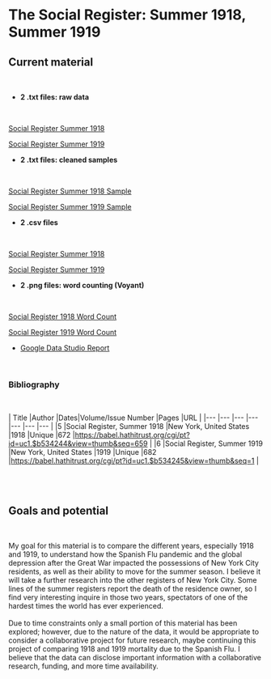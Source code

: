 # The Social Register: Summer 1918, Summer 1919

## Current material 
<br>

- **2 .txt files: raw data**
<br>

[Social Register Summer 1918](https://github.com/AlessandraMazzocchi/alemazzocchi-website/blob/main/comp_methods/the_social_register/social_register_1918/social_register_1918.txt)
<br>

[Social Register Summer 1919](https://github.com/AlessandraMazzocchi/alemazzocchi-website/blob/main/comp_methods/the_social_register/social_register_1919/social_register_1919.txt)
<br>

- **2 .txt files: cleaned samples**
<br>

[Social Register Summer 1918 Sample](https://github.com/AlessandraMazzocchi/alemazzocchi-website/blob/main/comp_methods/the_social_register/social_register_1918/social_register_1918_sample.txt)
<br>

[Social Register Summer 1919 Sample](https://github.com/AlessandraMazzocchi/alemazzocchi-website/blob/main/comp_methods/the_social_register/social_register_1919/social_register_1919_sample.txt)
- **2 .csv files**
<br>

[Social Register Summer 1918](https://github.com/AlessandraMazzocchi/alemazzocchi-website/blob/main/comp_methods/the_social_register/social_register_1918/social_register_sample_topmod_1918.png)
<br>

[Social Register Summer 1919](https://github.com/AlessandraMazzocchi/alemazzocchi-website/blob/main/comp_methods/the_social_register/social_register_1919/social_register_topmod_1919.png)
- **2 .png files: word counting (Voyant)**
<br>

[Social Register 1918 Word Count](https://github.com/AlessandraMazzocchi/alemazzocchi-website/blob/main/comp_methods/the_social_register/social_register_1918/social_register_sample_topmod_1918.png)
<br>

[Social Register 1919 Word Count](https://github.com/AlessandraMazzocchi/alemazzocchi-website/blob/main/comp_methods/the_social_register/social_register_1919/social_register_topmod_1919.png)

- [Google Data Studio Report](https://datastudio.google.com/reporting/a9322446-e234-40d3-b702-8c36c47dc023)
<br>


### Bibliography
<br>

| Title                       |Author                  |Dates|Volume/Issue Number |Pages |URL                                                                    |
|--- |---                          |---                     |---  |---                 |---   |---                                                                    |
|5   |Social Register, Summer 1918 |New York, United States |1918 |Unique              |672   |https://babel.hathitrust.org/cgi/pt?id=uc1.$b534244&view=thumb&seq=659 |
|6   |Social Register, Summer 1919 |New York, United States |1919 |Unique              |682   |https://babel.hathitrust.org/cgi/pt?id=uc1.$b534245&view=thumb&seq=1   |


<br>
<br>

## Goals and potential
<br>

My goal for this material is to compare the different years, especially 1918 and 1919, to understand how the Spanish Flu pandemic and the global depression after the Great War impacted the possessions of New York City residents, as well as their ability to move for the summer season. I believe it will take a further research into the other registers of New York City. Some lines of the summer registers report the death of the residence owner, so I find very interesting inquire in those two years, spectators of one of the hardest times the world has ever experienced.
<br>
<br>
Due to time constraints only a small portion of this material has been explored; however, due to the nature of the data, it would be appropriate to consider a collaborative project for future research, maybe continuing this project of comparing 1918 and 1919 mortality due to the Spanish Flu. I believe that the data can disclose important information with a collaborative research, funding, and more time availability.
